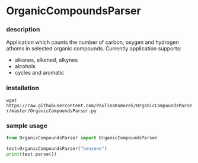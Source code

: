 # OrganicCompoundsParser
### description
Application which counts the number of carbon, oxygen and hydrogen athoms in selected organic compounds. 
Currently application supports:
- alkanes, alkened, alkynes
- alcohols
- cycles and aromatic
### installation
`wget https://raw.githubusercontent.com/PaulinaKomorek/OrganicCompoundsParser/master/OrganicCompoundsParser.py`
### sample usage
```python
from OrganicCompoundsParser import OrganicCompoundsParser

test=OrganicCompoundsParser("benzene")
print(test.parse())
```
